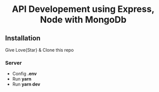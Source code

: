 # <div align="center">API Developement using Express, Node with MongoDb </div>  
## Installation
Give Love{Star} & Clone this repo
### Server
- Config **.env** 
- Run **yarn**
- Run **yarn dev**